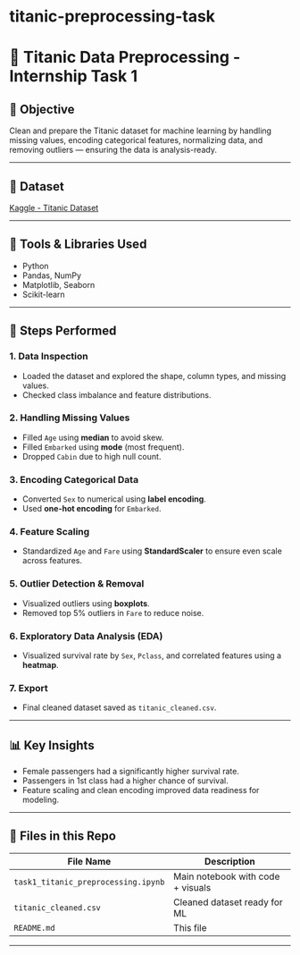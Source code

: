 # titanic-preprocessing-task
# 🚢 Titanic Data Preprocessing - Internship Task 1

## 📌 Objective
Clean and prepare the Titanic dataset for machine learning by handling missing values, encoding categorical features, normalizing data, and removing outliers — ensuring the data is analysis-ready.

---

## 📁 Dataset
[Kaggle - Titanic Dataset](https://www.kaggle.com/datasets/yasserh/titanic-dataset)

---

## 🔧 Tools & Libraries Used
- Python
- Pandas, NumPy
- Matplotlib, Seaborn
- Scikit-learn

---

## 🧪 Steps Performed

### 1. **Data Inspection**
- Loaded the dataset and explored the shape, column types, and missing values.
- Checked class imbalance and feature distributions.

### 2. **Handling Missing Values**
- Filled `Age` using **median** to avoid skew.
- Filled `Embarked` using **mode** (most frequent).
- Dropped `Cabin` due to high null count.

### 3. **Encoding Categorical Data**
- Converted `Sex` to numerical using **label encoding**.
- Used **one-hot encoding** for `Embarked`.

### 4. **Feature Scaling**
- Standardized `Age` and `Fare` using **StandardScaler** to ensure even scale across features.

### 5. **Outlier Detection & Removal**
- Visualized outliers using **boxplots**.
- Removed top 5% outliers in `Fare` to reduce noise.

### 6. **Exploratory Data Analysis (EDA)**
- Visualized survival rate by `Sex`, `Pclass`, and correlated features using a **heatmap**.

### 7. **Export**
- Final cleaned dataset saved as `titanic_cleaned.csv`.

---

## 📊 Key Insights
- Female passengers had a significantly higher survival rate.
- Passengers in 1st class had a higher chance of survival.
- Feature scaling and clean encoding improved data readiness for modeling.

---

## 📝 Files in this Repo
| File Name               | Description                           |
|------------------------|---------------------------------------|
| `task1_titanic_preprocessing.ipynb` | Main notebook with code + visuals |
| `titanic_cleaned.csv`  | Cleaned dataset ready for ML          |
| `README.md`            | This file                             |

---

